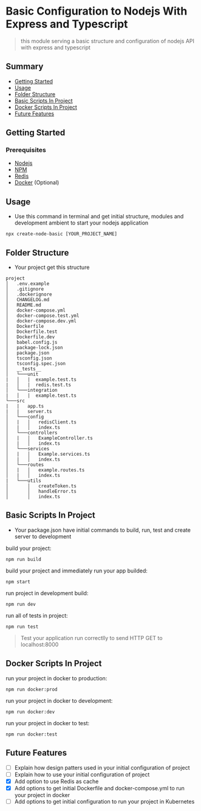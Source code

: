# Basic Configuration to Nodejs With Express and Typescript

> this module serving a basic structure and configuration of nodejs API with express and typescript  

## Summary

- [Getting Started](#getting-started)
- [Usage](#usage)
- [Folder Structure](#folder-structure)
- [Basic Scripts In Project](#basic-scripts-in-project)
- [Docker Scripts In Project](#docker-scripts-in-project)
- [Future Features](#future-features)

## Getting Started

### Prerequisites

- [Nodejs](https://nodejs.org/en/)
- [NPM](https://www.npmjs.com/get-npm)
- [Redis](https://redis.io/)
- [Docker](https://www.docker.com/get-started) (Optional)

## Usage

- Use this command in terminal and get initial structure, modules and development ambient to start your nodejs application

```shell
npx create-node-basic [YOUR_PROJECT_NAME]
```

## Folder Structure
- Your project get this structure
```
project
│   .env.example
│   .gitignore
│   .dockerignore
│   CHANGELOG.md
│   README.md
│   docker-compose.yml
│   docker-compose.test.yml
│   docker-compose.dev.yml
│   Dockerfile
│   Dockerfile.test
│   Dockerfile.dev
│   babel.config.js
│   package-lock.json
│   package.json
│   tsconfig.json
│   tsconfig.spec.json
│   __tests__
│   └───unit
|   │   |  example.test.ts
|   │   |  redis.test.ts
│   └───integration
|   │   |  example.test.ts
└───src
|   |   app.ts
|   |   server.ts
│   └───config
│   |   │   redisClient.ts
│   |   │   index.ts
│   └───controllers
│   |   │   ExampleController.ts
│   |   │   index.ts
│   └───services
│   |   │   Example.services.ts
│   |   │   index.ts
│   └───routes
│   |   │   example.routes.ts
│   |   │   index.ts
|   └───utils
│       │   createToken.ts
│       │   handleError.ts
│       │   index.ts
```

## Basic Scripts In Project

- Your package.json have initial commands to build, run, test and create server to development

build your project:
```shell
npm run build
```

build your project and immediately run your app builded:
```shell
npm start
```

run project in development build:
```shell
npm run dev
```

run all of tests in project:
```shell
npm run test
```
> Test your application run correctlly to send HTTP GET to localhost:8000

## Docker Scripts In Project

run your project in docker to production:
```shell
npm run docker:prod
```

run your project in docker to development:
```shell
npm run docker:dev
```

run your project in docker to test:
```shell
npm run docker:test
```

## Future Features

- [ ] Explain how design patters used in your initial configuration of project
- [ ] Explain how to use your initial configuration of project
- [x] Add option to use Redis as cache
- [x] Add options to get initial Dockerfile and docker-compose.yml to run your project in docker
- [ ] Add options to get initial configuration to run your project in Kubernetes
